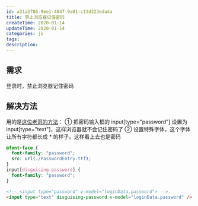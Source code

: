 ```yaml
---
id: a31a2786-9ee1-4847-9a01-c13d323eda4a
title: 禁止浏览器记住密码
createTime: 2020-01-14
updateTime: 2020-01-14
categories: js
tags:
description:
---
```


## 需求

登录时，禁止浏览器记住密码

## 解决方法

用的是[这位老哥的方法](https://www.zhihu.com/question/23529765/answer/556827807)：
① 把密码输入框的 input[type="password"] 设置为 input[type="text"]，这样浏览器就不会记住密码了
② 设置特殊字体，这个字体让所有字符都长成 \* 的样子。这样看上去也是密码

```css
@font-face {
  font-family: "password";
  src: url(./PasswordEntry.ttf);
}
input[disguising-password] {
  font-family: "password";
}
```

```html
<!-- <input type="password" v-model="loginData.password"> -->
<input type="text" disguising-password v-model="loginData.password" />
```
